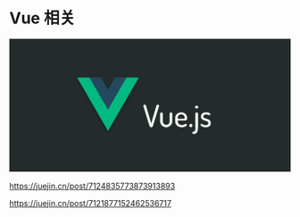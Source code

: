 # Vue 相关

![](/images/vue.webp)

https://juejin.cn/post/7124835773873913893

https://juejin.cn/post/7121877152462536717

